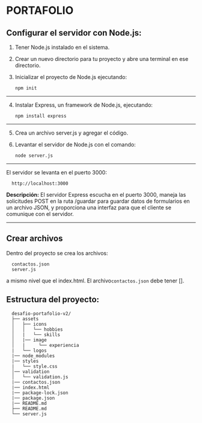 # PORTAFOLIO

## Configurar el servidor con Node.js:
   1. Tener Node.js instalado en el sistema.
   2. Crear un nuevo directorio para tu proyecto y abre una terminal en ese directorio.
   3. Inicializar el proyecto de Node.js ejecutando: 

      `npm init`
---
   4. Instalar Express, un framework de Node.js, ejecutando:

      `npm install express`
---
   5.  Crea un archivo server.js y agregar el  código.
   6. Levantar el servidor de Node.js con el comando:

      `node server.js`
---

El servidor se levanta en el puerto 3000:

      http://localhost:3000

**Descripción:** El servidor Express escucha en el puerto 3000, maneja las solicitudes POST en la ruta /guardar para guardar datos de formularios en un archivo JSON, y proporciona una interfaz para que el cliente se comunique con el servidor.

---
## Crear archivos 
Dentro del proyecto se crea los archivos:

      contactos.json
      server.js

a mismo nivel que el index.html.
   El archivo`contactos.json` debe tener [].


## Estructura del proyecto:

      desafio-portafolio-v2/
      ├── assets
      │   ├── icons
      │   │   └── hobbies
      │   |   └── skills
      │   |── image
      │   |     └── experiencia
      |   └── logos  
      |── node_modules 
      |── styles
      |   └── style.css  
      │── validation
      │   └── validation.js
      |── contactos.json
      |── index.html
      |── package-lock.json
      |── package.json
      |── README.md 
      ├── README.md
      └── server.js
